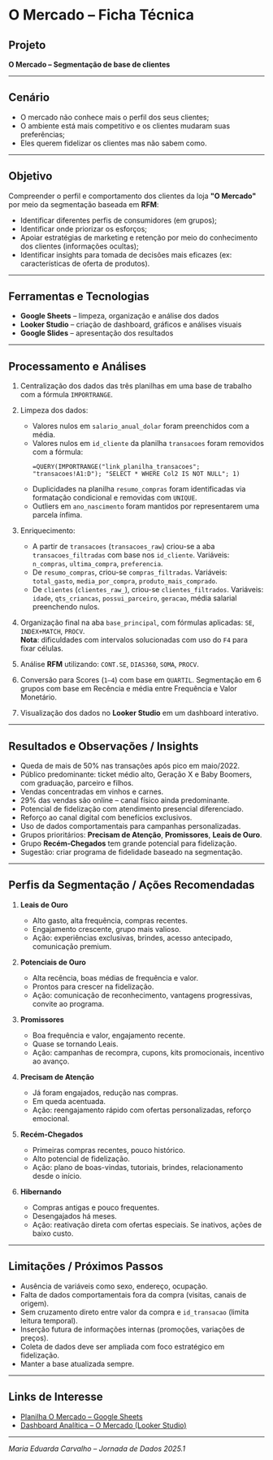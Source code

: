 
# O Mercado – Ficha Técnica

## Projeto  
**O Mercado – Segmentação de base de clientes**

---

## Cenário
- O mercado não conhece mais o perfil dos seus clientes;  
- O ambiente está mais competitivo e os clientes mudaram suas preferências;  
- Eles querem fidelizar os clientes mas não sabem como.

---

## Objetivo  
Compreender o perfil e comportamento dos clientes da loja **"O Mercado"** por meio da segmentação baseada em **RFM**:
- Identificar diferentes perfis de consumidores (em grupos);  
- Identificar onde priorizar os esforços;  
- Apoiar estratégias de marketing e retenção por meio do conhecimento dos clientes (informações ocultas);  
- Identificar insights para tomada de decisões mais eficazes (ex: características de oferta de produtos).

---

## Ferramentas e Tecnologias  
- **Google Sheets** – limpeza, organização e análise dos dados  
- **Looker Studio** – criação de dashboard, gráficos e análises visuais  
- **Google Slides** – apresentação dos resultados

---

## Processamento e Análises

1. Centralização dos dados das três planilhas em uma base de trabalho com a fórmula `IMPORTRANGE`.

2. Limpeza dos dados:
   - Valores nulos em `salario_anual_dolar` foram preenchidos com a média.
   - Valores nulos em `id_cliente` da planilha `transacoes` foram removidos com a fórmula:
     ```
     =QUERY(IMPORTRANGE("link_planilha_transacoes"; "transacoes!A1:D"); "SELECT * WHERE Col2 IS NOT NULL"; 1)
     ```
   - Duplicidades na planilha `resumo_compras` foram identificadas via formatação condicional e removidas com `UNIQUE`.
   - Outliers em `ano_nascimento` foram mantidos por representarem uma parcela ínfima.

3. Enriquecimento:
   - A partir de `transacoes` (`transacoes_raw`) criou-se a aba `transacoes_filtradas` com base nos `id_cliente`. Variáveis: `n_compras`, `ultima_compra`, `preferencia`.
   - De `resumo_compras`, criou-se `compras_filtradas`. Variáveis: `total_gasto`, `media_por_compra`, `produto_mais_comprado`.
   - De `clientes` (`clientes_raw_`), criou-se `clientes_filtrados`. Variáveis: `idade`, `qts_criancas`, `possui_parceiro`, `geracao`, média salarial preenchendo nulos.

4. Organização final na aba `base_principal`, com fórmulas aplicadas: `SE`, `INDEX+MATCH`, `PROCV`.  
   **Nota**: dificuldades com intervalos solucionadas com uso do `F4` para fixar células.

5. Análise **RFM** utilizando: `CONT.SE`, `DIAS360`, `SOMA`, `PROCV`.

6. Conversão para Scores (`1–4`) com base em `QUARTIL`. Segmentação em 6 grupos com base em Recência e média entre Frequência e Valor Monetário.

7. Visualização dos dados no **Looker Studio** em um dashboard interativo.

---

## Resultados e Observações / Insights

- Queda de mais de 50% nas transações após pico em maio/2022.
- Público predominante: ticket médio alto, Geração X e Baby Boomers, com graduação, parceiro e filhos.
- Vendas concentradas em vinhos e carnes.
- 29% das vendas são online – canal físico ainda predominante.
- Potencial de fidelização com atendimento presencial diferenciado.
- Reforço ao canal digital com benefícios exclusivos.
- Uso de dados comportamentais para campanhas personalizadas.
- Grupos prioritários: **Precisam de Atenção**, **Promissores**, **Leais de Ouro**.
- Grupo **Recém-Chegados** tem grande potencial para fidelização.
- Sugestão: criar programa de fidelidade baseado na segmentação.

---

## Perfis da Segmentação / Ações Recomendadas

1. **Leais de Ouro**
   - Alto gasto, alta frequência, compras recentes.
   - Engajamento crescente, grupo mais valioso.
   - Ação: experiências exclusivas, brindes, acesso antecipado, comunicação premium.

2. **Potenciais de Ouro**
   - Alta recência, boas médias de frequência e valor.
   - Prontos para crescer na fidelização.
   - Ação: comunicação de reconhecimento, vantagens progressivas, convite ao programa.

3. **Promissores**
   - Boa frequência e valor, engajamento recente.
   - Quase se tornando Leais.
   - Ação: campanhas de recompra, cupons, kits promocionais, incentivo ao avanço.

4. **Precisam de Atenção**
   - Já foram engajados, redução nas compras.
   - Em queda acentuada.
   - Ação: reengajamento rápido com ofertas personalizadas, reforço emocional.

5. **Recém-Chegados**
   - Primeiras compras recentes, pouco histórico.
   - Alto potencial de fidelização.
   - Ação: plano de boas-vindas, tutoriais, brindes, relacionamento desde o início.

6. **Hibernando**
   - Compras antigas e pouco frequentes.
   - Desengajados há meses.
   - Ação: reativação direta com ofertas especiais. Se inativos, ações de baixo custo.

---

## Limitações / Próximos Passos

- Ausência de variáveis como sexo, endereço, ocupação.
- Falta de dados comportamentais fora da compra (visitas, canais de origem).
- Sem cruzamento direto entre valor da compra e `id_transacao` (limita leitura temporal).
- Inserção futura de informações internas (promoções, variações de preços).
- Coleta de dados deve ser ampliada com foco estratégico em fidelização.
- Manter a base atualizada sempre.

---

## Links de Interesse

- [Planilha O Mercado – Google Sheets](https://docs.google.com/spreadsheets/d/1rVBJBRYqAeitUALBxqQ_Z38FA-_gL4Opw0XzYJLBc_o/edit?usp=sharing)  
- [Dashboard Analítica – O Mercado (Looker Studio)](https://lookerstudio.google.com/reporting/5fee2aee-4e19-425c-9682-6fd1f998b334)

---

*Maria Eduarda Carvalho – Jornada de Dados 2025.1*
